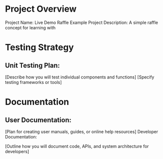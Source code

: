 # Project Overview
Project Name: Live Demo Raffle Example
Project Description: A simple raffle concept for learning with


# Testing Strategy
## Unit Testing Plan:

[Describe how you will test individual components and functions]
[Specify testing frameworks or tools]


# Documentation
## User Documentation:

[Plan for creating user manuals, guides, or online help resources]
Developer Documentation:

[Outline how you will document code, APIs, and system architecture for developers]